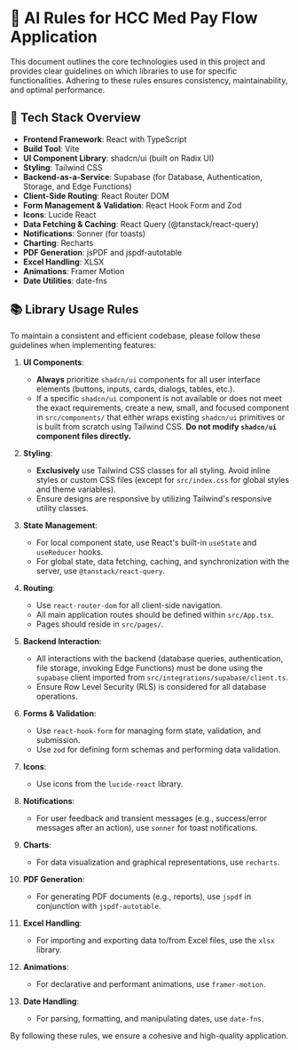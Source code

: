 # 🤖 AI Rules for HCC Med Pay Flow Application

This document outlines the core technologies used in this project and provides clear guidelines on which libraries to use for specific functionalities. Adhering to these rules ensures consistency, maintainability, and optimal performance.

## 🚀 Tech Stack Overview

*   **Frontend Framework**: React with TypeScript
*   **Build Tool**: Vite
*   **UI Component Library**: shadcn/ui (built on Radix UI)
*   **Styling**: Tailwind CSS
*   **Backend-as-a-Service**: Supabase (for Database, Authentication, Storage, and Edge Functions)
*   **Client-Side Routing**: React Router DOM
*   **Form Management & Validation**: React Hook Form and Zod
*   **Icons**: Lucide React
*   **Data Fetching & Caching**: React Query (@tanstack/react-query)
*   **Notifications**: Sonner (for toasts)
*   **Charting**: Recharts
*   **PDF Generation**: jsPDF and jspdf-autotable
*   **Excel Handling**: XLSX
*   **Animations**: Framer Motion
*   **Date Utilities**: date-fns

## 📚 Library Usage Rules

To maintain a consistent and efficient codebase, please follow these guidelines when implementing features:

1.  **UI Components**:
    *   **Always** prioritize `shadcn/ui` components for all user interface elements (buttons, inputs, cards, dialogs, tables, etc.).
    *   If a specific `shadcn/ui` component is not available or does not meet the exact requirements, create a new, small, and focused component in `src/components/` that either wraps existing `shadcn/ui` primitives or is built from scratch using Tailwind CSS. **Do not modify `shadcn/ui` component files directly.**

2.  **Styling**:
    *   **Exclusively** use Tailwind CSS classes for all styling. Avoid inline styles or custom CSS files (except for `src/index.css` for global styles and theme variables).
    *   Ensure designs are responsive by utilizing Tailwind's responsive utility classes.

3.  **State Management**:
    *   For local component state, use React's built-in `useState` and `useReducer` hooks.
    *   For global state, data fetching, caching, and synchronization with the server, use `@tanstack/react-query`.

4.  **Routing**:
    *   Use `react-router-dom` for all client-side navigation.
    *   All main application routes should be defined within `src/App.tsx`.
    *   Pages should reside in `src/pages/`.

5.  **Backend Interaction**:
    *   All interactions with the backend (database queries, authentication, file storage, invoking Edge Functions) must be done using the `supabase` client imported from `src/integrations/supabase/client.ts`.
    *   Ensure Row Level Security (RLS) is considered for all database operations.

6.  **Forms & Validation**:
    *   Use `react-hook-form` for managing form state, validation, and submission.
    *   Use `zod` for defining form schemas and performing data validation.

7.  **Icons**:
    *   Use icons from the `lucide-react` library.

8.  **Notifications**:
    *   For user feedback and transient messages (e.g., success/error messages after an action), use `sonner` for toast notifications.

9.  **Charts**:
    *   For data visualization and graphical representations, use `recharts`.

10. **PDF Generation**:
    *   For generating PDF documents (e.g., reports), use `jspdf` in conjunction with `jspdf-autotable`.

11. **Excel Handling**:
    *   For importing and exporting data to/from Excel files, use the `xlsx` library.

12. **Animations**:
    *   For declarative and performant animations, use `framer-motion`.

13. **Date Handling**:
    *   For parsing, formatting, and manipulating dates, use `date-fns`.

By following these rules, we ensure a cohesive and high-quality application.